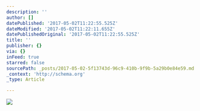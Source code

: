 ```yaml
---
description: ''
author: []
datePublished: '2017-05-02T11:22:55.525Z'
dateModified: '2017-05-02T11:22:11.655Z'
datePublishedOriginal: '2017-05-02T11:22:55.525Z'
title: ''
publisher: {}
via: {}
inFeed: true
starred: false
sourcePath: _posts/2017-05-02-5f13743d-96c9-410b-9f9b-5a29b0e84e59.md
_context: 'http://schema.org'
_type: Article

---
```

![](https://the-grid-user-content.s3-us-west-2.amazonaws.com/dae5c708-2551-493f-b8d2-a1af7e3fa59a.jpg)